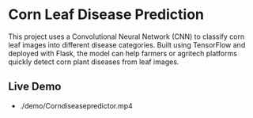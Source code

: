 # Corn Leaf Disease Prediction

This project uses a Convolutional Neural Network (CNN) to classify corn leaf images into different disease categories. Built using TensorFlow and deployed with Flask, the model can help farmers or agritech platforms quickly detect corn plant diseases from leaf images.


## Live Demo

  - ./demo/Corndiseasepredictor.mp4


